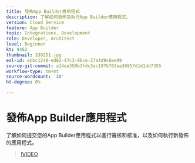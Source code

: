 ```yaml
---
title: 發佈App Builder應用程式
description: 了解如何發佈及執行App Builder應用程式。
version: Cloud Service
feature: App Builder
topic: Integrations, Development
role: Developer, Architect
level: Beginner
kt: 9462
thumbnail: 339251.jpg
exl-id: ebbc1249-ed82-47c3-96ce-27a4d9c8ee99
source-git-commit: a14ee350b3fdc3ac197b703aa36957d1d1dd7355
workflow-type: tm+mt
source-wordcount: '38'
ht-degree: 0%

---
```


# 發佈App Builder應用程式

了解如何提交您的App Builder應用程式以進行審核和核准，以及如何執行新發佈的應用程式。

>[!VIDEO](https://video.tv.adobe.com/v/339251/?quality=12&learn=on)
